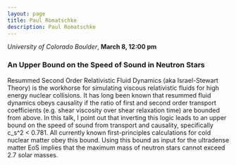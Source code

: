 ```yaml
---
layout: page
title: Paul Romatschke
description: Paul Romatschke
---
```


*University of Colorado Boulder*, **March 8, 12:00 pm**

### An Upper Bound on the Speed of Sound in Neutron Stars

Resummed Second Order Relativistic Fluid Dynamics (aka Israel-Stewart Theory) is the workhorse for simulating viscous relativistic fluids for high energy nuclear collisions. It has long been known that resummed fluid dynamics obeys causality if the ratio of first and second order transport coefficients (e.g. shear viscosity over shear relaxation time) are bounded from above. In this talk, I point out that inverting this logic leads to an upper bound on the speed of sound from transport and causality, specifically c_s^2 < 0.781. All currently known first-principles calculations for cold nuclear matter obey this bound. Using this bound as input for the ultradense matter EoS implies that the maximum mass of neutron stars cannot exceed 2.7 solar masses.

